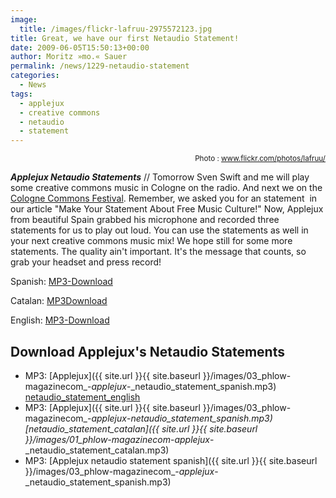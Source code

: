```yaml
---
image:
  title: /images/flickr-lafruu-2975572123.jpg
title: Great, we have our first Netaudio Statement!
date: 2009-06-05T15:50:13+00:00
author: Moritz »mo.« Sauer
permalink: /news/1229-netaudio-statement
categories:
  - News
tags:
  - applejux
  - creative commons
  - netaudio
  - statement
---
```

<p style="text-align: right;">
  <small>Photo : <a href="http://www.flickr.com/photos/lafruu/2975572123/in/pool-emo">www.flickr.com/photos/lafruu/</a></small>
</p>



***Applejux Netaudio Statements*** // Tomorrow Sven Swift and me will play some creative commons music in Cologne on the radio. And next we on the [Cologne Commons Festival](http://cologne-commons.de/musikfestival/229-sven-swift-mo-dj-team). Remember, we asked you for an statement  in our article "Make Your Statement About Free Music Culture!" Now, Applejux from beautiful Spain grabbed his microphone and recorded three statements for us to play out loud. You can use the statements as well in your next creative commons music mix! We hope still for some more statements. The quality ain't important. It's the message that counts, so grab your headset and press record!

Spanish: <a href="../wp-content/uploads/03_phlow-magazinecom_-_applejux_-_netaudio_statement_spanish.mp3" target="new">MP3-Download<em> </em></a>
  
Catalan: <a href="../wp-content/uploads/01_phlow-magazinecom_-_applejux_-_netaudio_statement_catalan.mp3" target="new">MP3Download<em> </em></a>
  
English: <a href="../wp-content/uploads/02_phlow-magazinecom_-_applejux_-_netaudio_statement_english.mp3" target="new">MP3-Download</a>

<!--more-->

## Download Applejux's Netaudio Statements

  * MP3: [Applejux]({{ site.url }}{{ site.baseurl }}/images/03_phlow-magazinecom_-_applejux_-_netaudio_statement_spanish.mp3) <a href="{{ site.url }}{{ site.baseurl }}/images/02_phlow-magazinecom_-_applejux_-_netaudio_statement_english.mp3" target="_blank">netaudio_statement_english</a>
  * MP3: [Applejux]({{ site.url }}{{ site.baseurl }}/images/03_phlow-magazinecom_-_applejux_-_netaudio_statement_spanish.mp3) [netaudio\_statement\_catalan]({{ site.url }}{{ site.baseurl }}/images/01_phlow-magazinecom_-_applejux_-_netaudio_statement_catalan.mp3)
  * MP3: [Applejux netaudio statement spanish]({{ site.url }}{{ site.baseurl }}/images/03_phlow-magazinecom_-_applejux_-_netaudio_statement_spanish.mp3)
